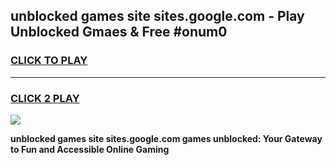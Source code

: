 
## unblocked games site sites.google.com - Play Unblocked Gmaes & Free #onum0
<h3>
<a href="https://news.freeplayer.one?title=unblocked_games_site_sites.google.com&ref=24F">CLICK TO PLAY</a></h3>
<hr>

<h3>
<a href="https://news.freeplayer.one?title=unblocked_games_site_sites.google.com&ref=24F">CLICK 2 PLAY</a>
  
</h3>

<a href="https://news.freeplayer.one?title=unblocked_games_site_sites.google.com&ref=24F/"><img src="https://clearcache.store/games.png"></a>


**unblocked games site sites.google.com games unblocked: Your Gateway to Fun and Accessible Online Gaming**
